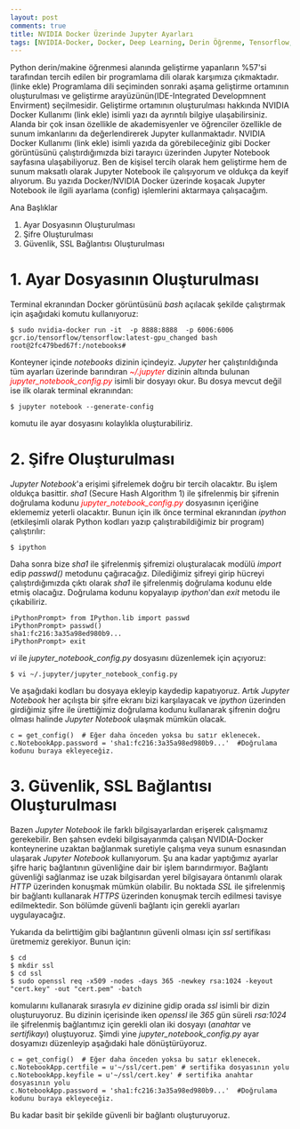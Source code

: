 ```yaml
---
layout: post
comments: true
title: NVIDIA Docker Üzerinde Jupyter Ayarları
tags: [NVIDIA-Docker, Docker, Deep Learning, Derin Öğrenme, Tensorflow, Jupyter, Jupyter Config, Jupyter Notebook]
---
```


   Python derin/makine öğrenmesi alanında geliştirme yapanların %57'si tarafından tercih edilen bir programlama dili olarak karşımıza çıkmaktadır. (linke ekle) Programlama dili seçiminden sonraki aşama geliştirme ortamının oluşturulması ve geliştirme arayüzünün(IDE-Integrated Developmnent Envirment) seçilmesidir. Geliştirme ortamının oluşturulması hakkında NVIDIA Docker Kullanımı (link ekle) isimli yazı da ayrıntılı bilgiye ulaşabilirsiniz. Alanda bir çok insan özellikle de akademisyenler ve öğrenciler özellikle de sunum imkanlarını da değerlendirerek Jupyter kullanmaktadır. NVIDIA Docker Kullanımı (link ekle) isimli yazıda da görebileceğiniz gibi Docker görüntüsünü çalıştırdığımızda bizi tarayıcı üzerinden Jupyter Notebook sayfasına ulaşabiliyoruz. Ben de kişisel tercih olarak hem geliştirme hem de sunum maksatlı olarak Jupyter Notebook ile çalışıyorum ve oldukça da keyif alıyorum. Bu yazıda Docker/NVIDIA Docker üzerinde koşacak Jupyter Notebook ile ilgili ayarlama (config) işlemlerini aktarmaya çalışacağım. 

Ana Başlıklar
1. Ayar Dosyasının Oluşturulması
2. Şifre Oluşturulması
3. Güvenlik, SSL Bağlantısı Oluşturulması

# 1. Ayar Dosyasının Oluşturulması
   Terminal ekranından Docker görüntüsünü _bash_ açılacak şekilde çalıştırmak için aşağıdaki komutu kullanıyoruz:

```shell
$ sudo nvidia-docker run -it  -p 8888:8888  -p 6006:6006 gcr.io/tensorflow/tensorflow:latest-gpu_changed bash
root@2fc479bed67f:/notebooks#
```
   Konteyner içinde _notebooks_ dizinin içindeyiz. _Jupyter_ her çalıştırıldığında tüm ayarları üzerinde barındıran <span style="color:red">_~/.jupyter_</span> dizinin altında bulunan <span style="color:red"> _jupyter_notebook_config.py_</span> isimli bir dosyayı okur. Bu dosya mevcut değil ise ilk olarak terminal ekranından:

```shell
$ jupyter notebook --generate-config
```
komutu ile ayar dosyasını kolaylıkla oluşturabiliriz. 

# 2. Şifre Oluşturulması
   _Jupyter Notebook_'a erişimi şifrelemek doğru bir tercih olacaktır. Bu işlem oldukça basittir. _sha1_ (Secure Hash Algorithm 1) ile şifrelenmiş bir şifrenin doğrulama kodunu <span style="color:red"> _jupyter_notebook_config.py_</span> dosyasının içeriğine eklememiz yeterli olacaktır. Bunun için ilk önce terminal ekranından _ipython_ (etkileşimli olarak Python kodları yazıp çalıştırabildiğimiz bir program) çalıştırılır:
   
```shell
$ ipython
```
   Daha sonra bize _sha1_ ile şifrelenmiş şifremizi oluşturalacak modülü _import_ edip _passwd()_ metodunu çağıracağız. Dilediğimiz şifreyi girip hücreyi çalıştırdığımızda çıktı olarak _sha1_ ile şifrelenmiş doğrulama kodunu elde etmiş olacağız. Doğrulama kodunu kopyalayıp _ipython_'dan _exit_ metodu ile çıkabiliriz.
```ipython
iPythonPrompt> from IPython.lib import passwd 
iPythonPrompt> passwd() 
sha1:fc216:3a35a98ed980b9...
iPythonPrompt> exit 
```
   
   _vi_ ile _jupyter_notebook_config.py_ dosyasını düzenlemek için açıyoruz:
   
```shell
$ vi ~/.jupyter/jupyter_notebook_config.py
```

   Ve aşağıdaki kodları bu dosyaya ekleyip kaydedip kapatıyoruz. Artık _Jupyter Notebook_ her açılışta bir şifre ekranı bizi karşılayacak ve _ipython_ üzerinden girdiğimiz şifre ile ürettiğimiz doğrulama kodunu kullanarak şifrenin doğru olması halinde _Jupyter Notebook_ ulaşmak mümkün olacak.

```
c = get_config()  # Eğer daha önceden yoksa bu satır eklenecek.
c.NotebookApp.password = 'sha1:fc216:3a35a98ed980b9...'  #Doğrulama kodunu buraya ekleyeceğiz. 
```

# 3. Güvenlik, SSL Bağlantısı Oluşturulması

   Bazen _Jupyter Notebook_ ile farklı bilgisayarlardan erişerek çalışmamız gerekebilir. Ben şahsen evdeki bilgisayarımda çalışan NVIDIA-Docker konteynerine uzaktan bağlanmak suretiyle çalışma veya sunum esnasından ulaşarak  _Jupyter Notebook_ kullanıyorum. Şu ana kadar yaptığımız ayarlar şifre hariç bağlantının güvenliğine dair bir işlem barındırmıyor. Bağlantı güvenliği sağlanmaz ise uzak bilgisardan yerel bilgisayara öntanımlı olarak _HTTP_ üzerinden konuşmak mümkün olabilir. Bu noktada _SSL_ ile şifrelenmiş bir bağlantı kullanarak _HTTPS_ üzerinden konuşmak tercih edilmesi tavisye edilmektedir. Son bölümde güvenli bağlantı için gerekli ayarları uygulayacağız.
   
   Yukarıda da belirttiğim gibi bağlantının güvenli olması için _ssl_ sertifikası üretmemiz gerekiyor. Bunun için:
 
```shell
$ cd
$ mkdir ssl
$ cd ssl
$ sudo openssl req -x509 -nodes -days 365 -newkey rsa:1024 -keyout "cert.key" -out "cert.pem" -batch
```   
komularını kullanarak sırasıyla _ev_ dizinine gidip orada _ssl_ isimli bir dizin oluşturuyoruz. Bu dizinin içerisinde iken _openssl_ ile _365_ gün süreli _rsa:1024_ ile şifrelenmiş bağlantımız için gerekli olan iki dosyayı (_anahtar_ ve _sertifikayı_) oluştuyoruz. Şimdi yine _jupyter_notebook_config.py_ ayar dosyamızı düzenleyip aşağıdaki hale dönüştürüyoruz.

```
c = get_config()  # Eğer daha önceden yoksa bu satır eklenecek.
c.NotebookApp.certfile = u'~/ssl/cert.pem' # sertifika dosyasının yolu
c.NotebookApp.keyfile = u'~/ssl/cert.key' # sertifika anahtar dosyasının yolu
c.NotebookApp.password = 'sha1:fc216:3a35a98ed980b9...'  #Doğrulama kodunu buraya ekleyeceğiz. 
```
   Bu kadar basit bir şekilde güvenli bir bağlantı oluşturuyoruz. 

